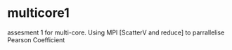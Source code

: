 # multicore1
assesment 1 for multi-core. Using MPI [ScatterV and reduce] to parrallelise Pearson Coefficient
